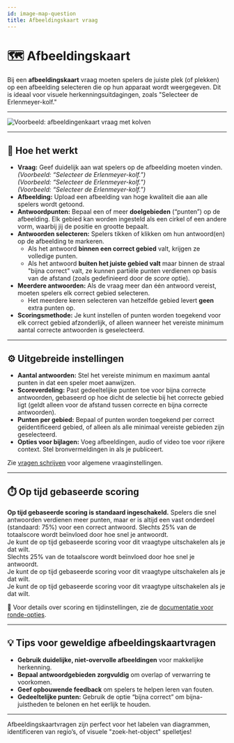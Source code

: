 ```yaml
---
id: image-map-question
title: Afbeeldingskaart vraag
---
```


# 🗺️ Afbeeldingskaart

Bij een **afbeeldingskaart** vraag moeten spelers de juiste plek (of plekken) op een afbeelding selecteren die op hun apparaat wordt weergegeven. Dit is ideaal voor visuele herkenningsuitdagingen, zoals "Selecteer de Erlenmeyer-kolf."

---

![Voorbeeld: afbeeldingenkaart vraag met kolven](/images/question-modes/image-map/image-map-example.png)

---

## 📝 Hoe het werkt

- **Vraag:** Geef duidelijk aan wat spelers op de afbeelding moeten vinden.\
  _(Voorbeeld: “Selecteer de Erlenmeyer-kolf.”)_\
  _(Voorbeeld: “Selecteer de Erlenmeyer-kolf.”)_\
  _(Voorbeeld: “Selecteer de Erlenmeyer-kolf.”)_
- **Afbeelding:** Upload een afbeelding van hoge kwaliteit die aan alle spelers wordt getoond.
- **Antwoordpunten:** Bepaal een of meer **doelgebieden** (“punten”) op de afbeelding. Elk gebied kan worden ingesteld als een cirkel of een andere vorm, waarbij jij de positie en grootte bepaalt.
- **Antwoorden selecteren:** Spelers tikken of klikken om hun antwoord(en) op de afbeelding te markeren.
  - Als het antwoord **binnen een correct gebied** valt, krijgen ze volledige punten.
  - Als het antwoord **buiten het juiste gebied valt** maar binnen de straal "bijna correct" valt, ze kunnen partiële punten verdienen op basis van de afstand (zoals gedefinieerd door de _score_ optie).
- **Meerdere antwoorden:** Als de vraag meer dan één antwoord vereist, moeten spelers elk correct gebied selecteren.
  - Het meerdere keren selecteren van hetzelfde gebied levert **geen** extra punten op.
- **Scoringsmethode:** Je kunt instellen of punten worden toegekend voor elk correct gebied afzonderlijk, of alleen wanneer het vereiste minimum aantal correcte antwoorden is geselecteerd.

---

## ⚙️ Uitgebreide instellingen

- **Aantal antwoorden:** Stel het vereiste minimum en maximum aantal punten in dat een speler moet aanwijzen.
- **Scoreverdeling:** Past gedeeltelijke punten toe voor bijna correcte antwoorden, gebaseerd op hoe dicht de selectie bij het correcte gebied ligt (geldt alleen voor de afstand tussen correcte en bijna correcte antwoorden).
- **Punten per gebied:** Bepaal of punten worden toegekend per correct geïdentificeerd gebied, of alleen als alle minimaal vereiste gebieden zijn geselecteerd.
- **Opties voor bijlagen:** Voeg afbeeldingen, audio of video toe voor rijkere context. Stel bronvermeldingen in als je publiceert.

Zie [vragen schrijven](../editor/005-writing-questions.md) voor algemene vraaginstellingen.

---

## ⏱️ Op tijd gebaseerde scoring

**Op tijd gebaseerde scoring is standaard ingeschakeld.** Spelers die snel antwoorden verdienen meer punten, maar er is altijd een vast onderdeel (standaard: 75%) voor een correct antwoord. Slechts 25% van de totaalscore wordt beïnvloed door hoe snel je antwoordt.\
Je kunt de op tijd gebaseerde scoring voor dit vraagtype uitschakelen als je dat wilt.\
Slechts 25% van de totaalscore wordt beïnvloed door hoe snel je antwoordt.\
Je kunt de op tijd gebaseerde scoring voor dit vraagtype uitschakelen als je dat wilt.\
Je kunt de op tijd gebaseerde scoring voor dit vraagtype uitschakelen als je dat wilt.

📘 Voor details over scoring en tijdinstellingen, zie de [documentatie voor ronde-opties](../editor/008-round-options.md#scoring).

---

## 💡 Tips voor geweldige afbeeldingskaartvragen

- **Gebruik duidelijke, niet-overvolle afbeeldingen** voor makkelijke herkenning.
- **Bepaal antwoordgebieden zorgvuldig** om overlap of verwarring te voorkomen.
- **Geef opbouwende feedback** om spelers te helpen leren van fouten.
- **Gedeeltelijke punten:** Gebruik de optie “bijna correct” om bijna-juistheden te belonen en het eerlijk te houden.

---

Afbeeldingskaartvragen zijn perfect voor het labelen van diagrammen, identificeren van regio’s, of visuele "zoek-het-object" spelletjes!

